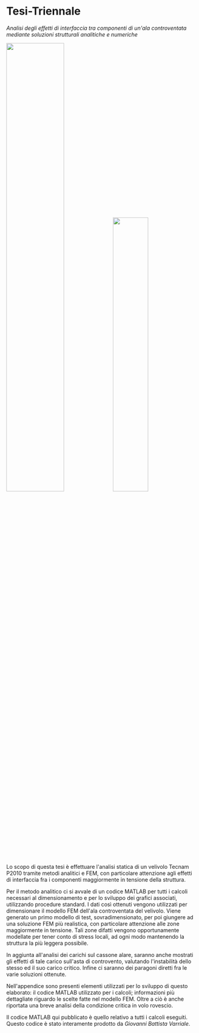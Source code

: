 # Tesi-Triennale
*Analisi degli effetti di interfaccia tra componenti di un'ala controventata mediante soluzioni strutturali analitiche e numeriche*

<img src="https://github.com/GiovanniBattistaVarriale/Tesi-Triennale/assets/152026558/13f7ee65-65c7-42db-8d09-e4420c2d1a8d" width=55%> <img src="https://github.com/GiovanniBattistaVarriale/Tesi-Triennale/assets/152026558/f6303274-b2a6-4dbd-9e04-db174a51db13"  width=43%>

Lo scopo di questa tesi è effettuare l'analisi statica di un velivolo Tecnam P2010 tramite metodi analitici e FEM, con particolare attenzione agli effetti di interfaccia fra i componenti maggiormente in tensione della struttura.

Per il metodo analitico ci si avvale di un codice MATLAB per tutti i calcoli necessari al dimensionamento e per lo sviluppo dei grafici associati, utilizzando procedure standard. I dati così ottenuti vengono utilizzati per dimensionare il modello FEM dell'ala controventata del velivolo. Viene generato un primo modello di test, sovradimensionato, per poi giungere ad una soluzione FEM più realistica, con particolare attenzione alle zone maggiormente in tensione. Tali zone difatti vengono opportunamente modellate per tener conto di stress locali, ad ogni modo mantenendo la struttura la più leggera possibile. 

In aggiunta all'analisi dei carichi sul cassone alare, saranno anche mostrati gli effetti di tale carico sull'asta di controvento, valutando l'instabilità dello stesso ed il suo carico critico.
Infine ci saranno dei paragoni diretti fra le varie soluzioni ottenute.

Nell'appendice sono presenti elementi utilizzati per lo sviluppo di questo elaborato: il codice MATLAB utilizzato per i calcoli; informazioni più dettagliate riguardo le scelte fatte nel modello FEM. Oltre a ciò è anche riportata una breve analisi della condizione critica in volo rovescio.

Il codice MATLAB qui pubblicato è quello relativo a tutti i calcoli eseguiti. Questo codice è stato interamente prodotto da *Giovanni Battista Varriale*.


